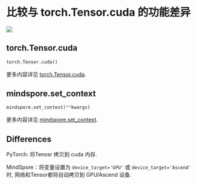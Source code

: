 # 比较与 torch.Tensor.cuda 的功能差异

<a href="https://gitee.com/mindspore/docs/blob/r1.8/docs/mindspore/source_zh_cn/note/api_mapping/pytorch_diff/cuda.md" target="_blank"><img src="https://mindspore-website.obs.cn-north-4.myhuaweicloud.com/website-images/master/resource/_static/logo_source.png"></a>

## torch.Tensor.cuda

```python
torch.Tensor.cuda()
```

更多内容详见 [torch.Tensor.cuda](https://pytorch.org/docs/1.5.0/tensors.html#torch.Tensor.cuda).

## mindspore.set_context

```python
mindspore.set_context(**kwargs)
```

更多内容详见 [mindspore.set_context](https://mindspore.cn/docs/zh-CN/r1.8/api_python/mindspore/mindspore.set_context.html#mindspore.set_context).

## Differences

PyTorch: 将Tenosr 拷贝到 cuda 内存.

MindSpore：将变量设置为 `device_target='GPU'` 或 `device_target='Ascend'` 时, 网络和Tensor都将自动拷贝到 GPU/Ascend 设备.
